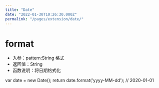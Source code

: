 ```yaml
---
title: "Date"
date: "2022-01-30T10:26:30.000Z"
permalink: "/pages/extension/date/"
---
```

# format

 * 入参：pattern:String 格式
 * 返回值：String
 * 函数说明：将日期格式化

var date = new Date();
return date.format('yyyy-MM-dd');  // 2020-01-01
